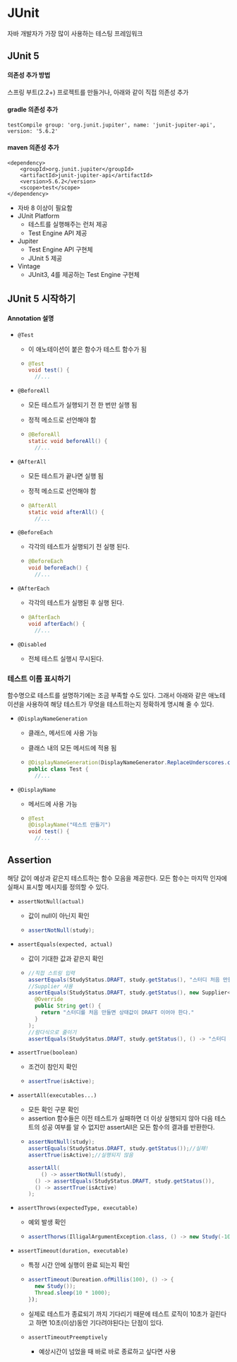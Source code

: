 # JUnit

자바 개발자가 가장 많이 사용하는 테스팅 프레임워크

## JUnit 5

#### 의존성 추가 방법

스프링 부트(2.2+) 프로젝트를 만들거나, 아래와 같이 직접 의존성 추가

#### gradle 의존성 추가

~~~
testCompile group: 'org.junit.jupiter', name: 'junit-jupiter-api', version: '5.6.2'
~~~

#### maven 의존성 추가

~~~
<dependency>
    <groupId>org.junit.jupiter</groupId>
    <artifactId>junit-jupiter-api</artifactId>
    <version>5.6.2</version>
    <scope>test</scope>
</dependency>
~~~



* 자바 8 이상이 필요함
* JUnit Platform
  * 테스트를 실행해주는 런처 제공
  * Test Engine API 제공
* Jupiter
  * Test Engine API 구현체
  * JUnit 5 제공
* Vintage
  * JUnit3, 4를 제공하는 Test Engine 구현체



## JUnit 5 시작하기

#### Annotation 설명

* `@Test`

  * 이 애노테이션이 붙은 함수가 테스트 함수가 됨

  * ~~~java
    @Test
    void test() {
      //...
    ~~~

* `@BeforeAll`

  * 모든 테스트가 실행되기 전 한 번만 실행 됨

  * 정적 메소드로 선언해야 함

  * ~~~java
    @BeforeAll
    static void beforeAll() {
      //...
    ~~~

* `@AfterAll`

  * 모든 테스트가 끝나면 실행 됨

  * 정적 메소드로 선언해야 함

  * ~~~java
    @AfterAll
    static void afterAll() {
      //...
    ~~~

* `@BeforeEach`

  * 각각의 테스트가 실행되기 전 실행 된다.

  * ~~~java
    @BeforeEach
    void beforeEach() {
      //...
    ~~~

* `@AfterEach` 

  * 각각의 테스트가 실행된 후 실행 된다.

  * ~~~java
    @AfterEach
    void afterEach() {
      //...
    ~~~

* `@Disabled`
  
  * 전체 테스트 실행시 무시된다.

### 테스트 이름 표시하기

함수명으로 테스트를 설명하기에는 조금 부족할 수도 있다. 그래서 아래와 같은 애노테이션을 사용하여 해당 테스트가 무엇을 테스트하는지 정확하게 명시해 줄 수 있다.

* `@DisplayNameGeneration`

  * 클래스, 메서드에 사용 가능

  * 클래스 내의 모든 메서드에 적용 됨

  * ~~~java
    @DisplayNameGeneration(DisplayNameGenerator.ReplaceUnderscores.class)
    public class Test {
      //...
    ~~~

* `@DisplayName`

  * 메서드에 사용 가능

  * ~~~java
    @Test
    @DisplayName("테스트 만들기")
    void test() {
      //...
    ~~~



## Assertion

해당 값이 예상과 같은지 테스트하는 함수 모음을 제공한다. 모든 함수는 마지막 인자에 실패시 표시할 메시지를 정의할 수 있다.

* `assertNotNull(actual)`
  * 값이 null이 아닌지 확인
  * ~~~java
    assertNotNull(study);
    ~~~

* `assertEquals(expected, actual)`
  * 값이 기대한 값과 같은지 확인
  * ~~~java
    //직접 스트링 입력
    assertEquals(StudyStatus.DRAFT, study.getStatus(), "스터디 처음 만들면 상태값이 DRAFT 이어야 한다.");
    //Supplier 사용
    assertEquals(StudyStatus.DRAFT, study.getStatus(), new Supplier<String>() {
      @Override
      public String get() {
        return "스터디를 처음 만들면 상태값이 DRAFT 이어야 한다."
      }
    );
    //람다식으로 줄이기
    assertEquals(StudyStatus.DRAFT, study.getStatus(), () -> "스터디 처음 만들면 상태값이 DRAFT 이어야 한다.");
    ~~~

* `assertTrue(boolean)`
  * 조건이 참인지 확인
  * ~~~java
    assertTrue(isActive);
    ~~~

* `assertAll(executables...)`
  * 모든 확인 구문 확인
  * assertion 함수들은 이전 테스트가 실패하면 더 이상 실행되지 않아 다음 테스트의 성공 여부를 알 수 없지만 assertAll은 모든 함수의 결과를 반환한다.
  * ~~~java
    assertNotNull(study);
    assertEquals(StudyStatus.DRAFT, study.getStatus());//실패!
    assertTrue(isActive);//실행되지 않음
    
    assertAll(
    	() -> assertNotNull(study),
      () -> assertEquals(StudyStatus.DRAFT, study.getStatus()),
      () -> assertTrue(isActive)
    );
    ~~~

* `assertThrows(expectedType, executable)`
  * 예외 발생 확인
  * ~~~java
    assertThorws(IlligalArgumentException.class, () -> new Study(-10));
    ~~~

* `assertTimeout(duration, executable)`
  * 특정 시간 안에 실행이 완료 되는지 확인
  * ~~~java
    assertTimeout(Dureation.ofMillis(100), () -> {
      new Study());
      Thread.sleep(10 * 1000);
    });
    ~~~

  * 실제로 테스트가 종료되기 까지 기다리기 때문에 테스트 로직이 10초가 걸린다고 하면 10초(이상)동안 기다려야된다는 단점이 있다.
  * `assertTimeoutPreemptively`
    * 예상시간이 넘었을 때 바로 바로 종료하고 싶다면 사용


